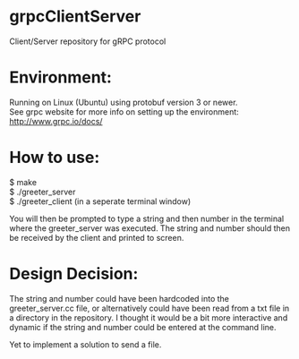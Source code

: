 # grpcClientServer
Client/Server repository for gRPC protocol

Environment:
============
Running on Linux (Ubuntu) using protobuf version 3 or newer.  
See grpc website for more info on setting up the environment: http://www.grpc.io/docs/

How to use:
===========
$ make  
$ ./greeter_server  
$ ./greeter_client (in a seperate terminal window)  

You will then be prompted to type a string and then number in the terminal where the greeter_server was executed.
The string and number should then be received by the client and printed to screen.

Design Decision:
================
The string and number could have been hardcoded into the greeter_server.cc file, or alternatively could have been read from a txt file in a directory in the repository. I thought it would be a bit more interactive and dynamic if the string and number could be entered at the command line.  

Yet to implement a solution to send a file.
